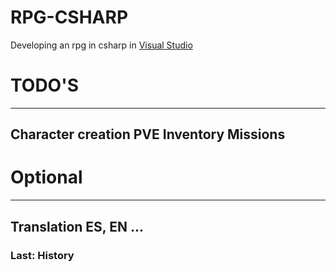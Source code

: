# RPG-CSHARP
 Developing an rpg in csharp in [Visual Studio](https://visualstudio.microsoft.com/)

# TODO'S
---------------------------------------------------------------------------
Character creation
PVE
Inventory
Missions
---------------------------------------------------------------------------

# Optional
---------------------------------------------------------------------------
Translation ES, EN ...
---------------------------------------------------------------------------

### Last: History
